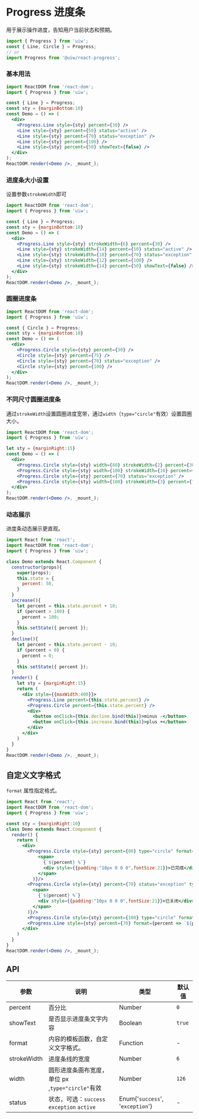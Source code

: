 Progress 进度条
===

用于展示操作进度，告知用户当前状态和预期。

```jsx
import { Progress } from 'uiw';
const { Line, Circle } = Progress;
// or
import Progress from '@uiw/react-progress'; 
```

### 基本用法

<!--rehype:bgWhite=true&codeSandbox=true&codePen=true-->
```jsx
import ReactDOM from 'react-dom';
import { Progress } from 'uiw';

const { Line } = Progress;
const sty = {marginBottom:10}
const Demo = () => (
  <div>
    <Progress.Line style={sty} percent={30} />
    <Line style={sty} percent={50} status="active" />
    <Line style={sty} percent={70} status="exception" />
    <Line style={sty} percent={100} />
    <Line style={sty} percent={50} showText={false} />
  </div>
);
ReactDOM.render(<Demo />, _mount_);
```

### 进度条大小设置

设置参数`strokeWidth`即可

<!--rehype:bgWhite=true&codeSandbox=true&codePen=true-->
```jsx
import ReactDOM from 'react-dom';
import { Progress } from 'uiw';

const { Line } = Progress;
const sty = {marginBottom:10}
const Demo = () => (
  <div>
    <Progress.Line style={sty} strokeWidth={6} percent={30} />
    <Line style={sty} strokeWidth={14} percent={50} status="active" />
    <Line style={sty} strokeWidth={18} percent={70} status="exception" />
    <Line style={sty} strokeWidth={12} percent={100} />
    <Line style={sty} strokeWidth={14} percent={50} showText={false} />
  </div>
);
ReactDOM.render(<Demo />, _mount_);
```

### 圆圈进度条

<!--rehype:bgWhite=true&codeSandbox=true&codePen=true-->
```jsx
import ReactDOM from 'react-dom';
import { Progress } from 'uiw';

const { Circle } = Progress;
const sty = {marginBottom:10}
const Demo = () => (
  <div>
    <Progress.Circle style={sty} percent={30} />
    <Circle style={sty} percent={75} />
    <Circle style={sty} percent={70} status="exception" />
    <Circle style={sty} percent={100} />
  </div>
);
ReactDOM.render(<Demo />, _mount_);
```

### 不同尺寸圆圈进度条

通过`strokeWidth`设置圆圈进度宽带，通过`width`（`type="circle"`有效）设置圆圈大小，

<!--rehype:bgWhite=true&codeSandbox=true&codePen=true-->
```jsx
import ReactDOM from 'react-dom';
import { Progress } from 'uiw';

let sty = {marginRight:15}
const Demo = () => (
  <div>
    <Progress.Circle style={sty} width={80} strokeWidth={2} percent={30} />
    <Progress.Circle style={sty} width={100} strokeWidth={10} percent={75} />
    <Progress.Circle style={sty} percent={70} status="exception" />
    <Progress.Circle style={sty} width={100} strokeWidth={3} percent={75} />
  </div>
);
ReactDOM.render(<Demo />, _mount_);
```

### 动态展示

进度条动态展示更直观。

<!--rehype:bgWhite=true&codeSandbox=true&codePen=true-->
```jsx
import React from 'react';
import ReactDOM from 'react-dom';
import { Progress } from 'uiw';

class Demo extends React.Component {
  constructor(props){
    super(props);
    this.state = {
      percent: 50,
    }
  }
  increase(){
    let percent = this.state.percent + 10;
    if (percent > 100) {
      percent = 100;
    }
    this.setState({ percent });
  }
  decline(){
    let percent = this.state.percent - 10;
    if (percent < 0) {
      percent = 0;
    }
    this.setState({ percent });
  }
  render() {
    let sty = {marginRight:15}
    return (
      <div style={{maxWidth:400}}>
        <Progress.Line percent={this.state.percent} />
        <Progress.Circle percent={this.state.percent} />
        <div>
          <button onClick={this.decline.bind(this)}>minus -</button>
          <button onClick={this.increase.bind(this)}>plus +</button>
        </div>
      </div>
    )
  }
}
ReactDOM.render(<Demo />, _mount_);
```

## 自定义文字格式

`format` 属性指定格式。

<!--rehype:bgWhite=true&codeSandbox=true&codePen=true-->
```jsx
import React from 'react';
import ReactDOM from 'react-dom';
import { Progress } from 'uiw';

const sty = {marginRight:10}
class Demo extends React.Component {
  render() {
    return (
      <div>
        <Progress.Circle style={sty} percent={80} type="circle" format={percent => (
            <span>
              {`${percent} %`}
              <div style={{padding:"10px 0 0 0",fontSize:21}}>已完成</div>
            </span>
          )}/>
        <Progress.Circle style={sty} percent={70} status="exception" type="circle" format={percent => (
          <span>
            {`${percent} %`}
            <div style={{padding:"10px 0 0 0",fontSize:21}}>已关闭</div>
          </span>
        )}/>
        <Progress.Circle style={sty} percent={100} type="circle" format={percent => `已完成`}/>
        <Progress.Line style={sty} percent={70} format={percent => `${percent}℃`}/>
      </div>
    )
  }
}
ReactDOM.render(<Demo />, _mount_);
```


## API

| 参数 | 说明 | 类型 | 默认值 |
|------ |-------- |---------- |-------- |
| percent | 百分比 | Number | `0` |
| showText | 是否显示进度条文字内容 | Boolean | `true` |
| format | 内容的模板函数，自定义文字格式。 | Function | - |
| strokeWidth | 进度条线的宽度 | Number | `6` |
| width  | 圆形进度条画布宽度，单位 px ,`type="circle"`有效| Number | `126` |
| status | 状态，可选：`success` `exception` `active` | Enum{'`success`', '`exception`'} | - |
